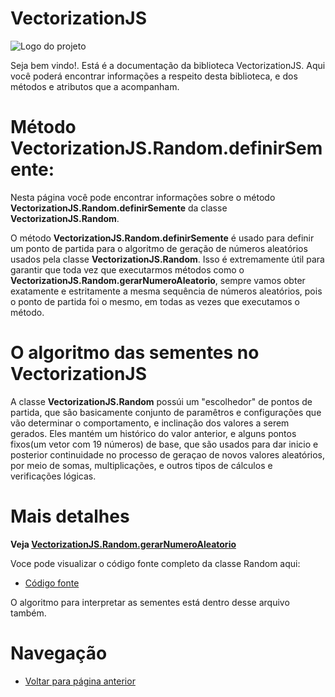 # VectorizationJS
![Logo do projeto](https://github.com/WilliamJardim/VectorizationJS/blob/main/imagens/logo512x512.png)

Seja bem vindo!. Está é a documentação da biblioteca VectorizationJS.
Aqui você poderá encontrar informações a respeito desta biblioteca, e dos métodos e atributos que a acompanham.

# Método VectorizationJS.Random.definirSemente:
Nesta página você pode encontrar informações sobre o método **VectorizationJS.Random.definirSemente** da classe **VectorizationJS.Random**.

O método **VectorizationJS.Random.definirSemente** é usado para definir um ponto de partida para o algoritmo de geração de números aleatórios usados pela classe **VectorizationJS.Random**. Isso é extremamente útil para garantir que toda vez que executarmos métodos como o **VectorizationJS.Random.gerarNumeroAleatorio**, sempre vamos obter exatamente e estritamente a mesma sequência de números aleatórios, pois o ponto de partida foi o mesmo, em todas as vezes que executamos o método.

# O algoritmo das sementes no VectorizationJS
A classe **VectorizationJS.Random** possúi um "escolhedor" de pontos de partida, que são basicamente conjunto de paramêtros e configurações que vão determinar o comportamento, e inclinação dos valores a serem gerados. Eles mantém um histórico do valor anterior, e alguns pontos fixos(um vetor com 19 números) de base, que são usados para dar inicio e posterior continuidade no processo de geraçao de novos valores aleatórios, por meio de somas, multiplicações, e outros tipos de cálculos e verificações lógicas.

# Mais detalhes
**Veja [VectorizationJS.Random.gerarNumeroAleatorio](GerarNumeroAleatorio/page.md)**

Voce pode visualizar o código fonte completo da classe Random aqui:
* [Código fonte](https://github.com/WilliamJardim/VectorizationJS/blob/main/src/Random.js)

O algoritmo para interpretar as sementes está dentro desse arquivo também.

# Navegação
* [Voltar para página anterior](../page.md)